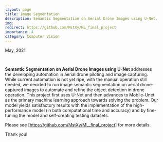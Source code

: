 ```yaml
---
layout: page
title: Image Segmentation
description: Semantic Segmentation on Aerial Drone Images using U-Net.
img: 
redirect: https://github.com/MstXy/ML_final_project
importance: 4
category: Computer Vision
---
```


May, 2021

<br>

**Semantic Segmentation on Aerial Drone Images using U-Net** addresses the developing automation in aerial drone piloting and image capturing. While current automation is not yet ripe, with the manual operation still needed, we decided to run image semantic segmentation on aerial drone-captured images to automate and refine the object detection in drone operation. This project first uses U-Net and then advances to Mobile-Unet as the primary machine learning approach towards solving the problem. Our model yields satisfactory results with the implementation of the high-performance model (in both computational time and accuracy) and by fine-tuning the model and self-creating testing datasets.

Please see [https://github.com/MstXy/ML_final_project] for more details.

Thank you!

